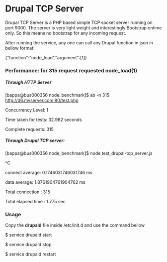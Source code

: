 Drupal TCP Server
=================

Drupal TCP Server is a PHP based simple TCP socket server running on port 9000. The server is very light weight and interestingly Bootstrap ontime only. So this means no bootstrap for any incoming request.

After running the service, any one can call any Drupal function in json in bellow format:

{"function":"node_load","argument":[1]}

### Performance: for 315 request requested node_load(1)
##### Through HTTP Server
[bappa@bus000356 node_benchmark]$ ab -n 315 http://d6.myserver.com:80/test.php

Concurrency Level:      1

Time taken for tests:   32.982 seconds

Complete requests:      315

##### Through Drupal TCP server:
[bappa@bus000356 node_benchmark]$ node test_drupal-tcp_server.js

^C

connect average: 0.1746031746031746 ms

data average: 1.8761904761904762 ms

Total connection : 315

Total elapsed time : 1.775 sec

### Usage
Copy the **drupald** file inside /etc/init.d and use the command bellow

$ service drupald start

$ service drupald stop

$ service drupald restart

